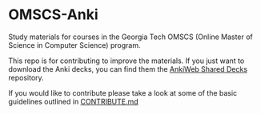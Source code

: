 # OMSCS-Anki

Study materials for courses in the Georgia Tech OMSCS (Online Master of Science in Computer Science) program.

This repo is for contributing to improve the materials. If you just want to download the Anki decks, you can find them the [AnkiWeb Shared Decks](https://ankiweb.net/shared/byauthor/1983308770) repository.

If you would like to contribute please take a look at some of the basic guidelines outlined in [CONTRIBUTE.md](./CONTRIBUTE.md)
